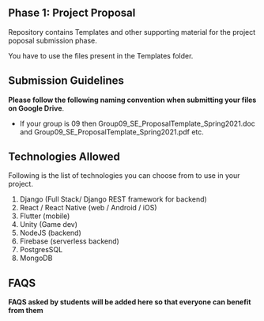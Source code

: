 ## Phase 1: Project Proposal 

Repository contains Templates and other supporting material for the project poposal submission phase.

You have to use the files present in the Templates folder.

## Submission Guidelines
**Please follow the following naming convention when submitting your files on Google Drive**.  
- If your group is 09 then Group09_SE_ProposalTemplate_Spring2021.doc and Group09_SE_ProposalTemplate_Spring2021.pdf etc.

## Technologies Allowed
Following is the list of technologies you can choose from to use in your project.
1. Django (Full Stack/ Django REST framework for backend)
2. React / React Native (web / Android / iOS)
3. Flutter (mobile)
4. Unity (Game dev)
5. NodeJS (backend)
6. Firebase (serverless backend)
7. PostgresSQL
8. MongoDB

## FAQS
**FAQS asked by students will be added here so that everyone can benefit from them**